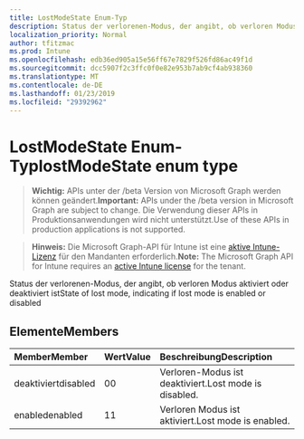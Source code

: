 ```yaml
---
title: LostModeState Enum-Typ
description: Status der verlorenen-Modus, der angibt, ob verloren Modus aktiviert oder deaktiviert ist
localization_priority: Normal
author: tfitzmac
ms.prod: Intune
ms.openlocfilehash: edb36ed905a15e56ff67e7829f526fd86ac49f1d
ms.sourcegitcommit: dcc5907f2c3ffc0f0e82e953b7ab9cf4ab938360
ms.translationtype: MT
ms.contentlocale: de-DE
ms.lasthandoff: 01/23/2019
ms.locfileid: "29392962"
---
```

# <a name="lostmodestate-enum-type"></a><span data-ttu-id="edc17-103">LostModeState Enum-Typ</span><span class="sxs-lookup"><span data-stu-id="edc17-103">lostModeState enum type</span></span>

> <span data-ttu-id="edc17-104">**Wichtig:** APIs unter der /beta Version von Microsoft Graph werden können geändert.</span><span class="sxs-lookup"><span data-stu-id="edc17-104">**Important:** APIs under the /beta version in Microsoft Graph are subject to change.</span></span> <span data-ttu-id="edc17-105">Die Verwendung dieser APIs in Produktionsanwendungen wird nicht unterstützt.</span><span class="sxs-lookup"><span data-stu-id="edc17-105">Use of these APIs in production applications is not supported.</span></span>

> <span data-ttu-id="edc17-106">**Hinweis:** Die Microsoft Graph-API für Intune ist eine [aktive Intune-Lizenz](https://go.microsoft.com/fwlink/?linkid=839381) für den Mandanten erforderlich.</span><span class="sxs-lookup"><span data-stu-id="edc17-106">**Note:** The Microsoft Graph API for Intune requires an [active Intune license](https://go.microsoft.com/fwlink/?linkid=839381) for the tenant.</span></span>

<span data-ttu-id="edc17-107">Status der verlorenen-Modus, der angibt, ob verloren Modus aktiviert oder deaktiviert ist</span><span class="sxs-lookup"><span data-stu-id="edc17-107">State of lost mode, indicating if lost mode is enabled or disabled</span></span>

## <a name="members"></a><span data-ttu-id="edc17-108">Elemente</span><span class="sxs-lookup"><span data-stu-id="edc17-108">Members</span></span>
|<span data-ttu-id="edc17-109">Member</span><span class="sxs-lookup"><span data-stu-id="edc17-109">Member</span></span>|<span data-ttu-id="edc17-110">Wert</span><span class="sxs-lookup"><span data-stu-id="edc17-110">Value</span></span>|<span data-ttu-id="edc17-111">Beschreibung</span><span class="sxs-lookup"><span data-stu-id="edc17-111">Description</span></span>|
|:---|:---|:---|
|<span data-ttu-id="edc17-112">deaktiviert</span><span class="sxs-lookup"><span data-stu-id="edc17-112">disabled</span></span>|<span data-ttu-id="edc17-113">0</span><span class="sxs-lookup"><span data-stu-id="edc17-113">0</span></span>|<span data-ttu-id="edc17-114">Verloren-Modus ist deaktiviert.</span><span class="sxs-lookup"><span data-stu-id="edc17-114">Lost mode is disabled.</span></span>|
|<span data-ttu-id="edc17-115">enabled</span><span class="sxs-lookup"><span data-stu-id="edc17-115">enabled</span></span>|<span data-ttu-id="edc17-116">1</span><span class="sxs-lookup"><span data-stu-id="edc17-116">1</span></span>|<span data-ttu-id="edc17-117">Verloren Modus ist aktiviert.</span><span class="sxs-lookup"><span data-stu-id="edc17-117">Lost mode is enabled.</span></span>|




